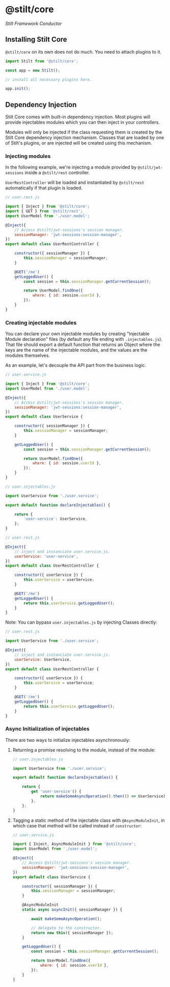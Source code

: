 # @stilt/core

*Stilt Framework Conductor*

## Installing Stilt Core

`@stilt/core` on its own does not do much. You need to attach plugins to it.

```javascript
import Stilt from '@stilt/core';

const app = new Stilt();

// install all necessary plugins here.

app.init();
```

## Dependency Injection

Stilt Core comes with built-in dependency injection. Most plugins will provide injectables modules
which you can then inject in your controllers.

Modules will only be injected if the class requesting them is created by the Stilt Core dependency injection mechanism.
Classes that are loaded by one of Stilt's plugins, or are injected will be created using this mechanism.

### Injecting modules

In the following example, we're injecting a module provided by `@stilt/jwt-sessions` inside a `@stilt/rest` controller.

`UserRestController` will be loaded and instantiated by `@stilt/rest` automatically if that plugin is loaded.

```javascript
// user.rest.js

import { Inject } from '@stilt/core';
import { GET } from '@stilt/rest';
import UserModel from './user.model';

@Inject({
    // Access @stilt/jwt-sessions's session manager.
    sessionManager: 'jwt-sessions:session-manager',
})
export default class UserRestController {

    constructor({ sessionManager }) {
        this.sessionManager = sessionManager;
    }

    @GET('/me')
    getLoggedUser() {
        const session = this.sessionManager.getCurrentSession();

        return UserModel.findOne({
            where: { id: session.userId },
        });
    }
}
```

### Creating injectable modules

You can declare your own injectable modules by creating "Injectable Module declaration" files (by default any file ending with `.injectables.js`).
That file should export a default function that returns an Object where the keys are the name of the injectable modules, and the values are the modules themselves.

As an example, let's decouple the API part from the business logic.

```javascript
// user.service.js

import { Inject } from '@stilt/core';
import UserModel from './user.model';

@Inject({
    // Access @stilt/jwt-sessions's session manager.
    sessionManager: 'jwt-sessions:session-manager',
})
export default class UserService {

    constructor({ sessionManager }) {
        this.sessionManager = sessionManager;
    }

    getLoggedUser() {
        const session = this.sessionManager.getCurrentSession();

        return UserModel.findOne({
            where: { id: session.userId },
        });
    }
}
```

```javascript
// user.injectables.js

import UserService from './user.service';

export default function declareInjectables() {

    return {
        'user-service': UserService,
    };
}
```

```javascript
// user.rest.js

@Inject({
    // inject and instanciate user.service.js.
    userService: 'user-service',
})
export default class UserRestController {

    constructor({ userService }) {
        this.userService = userService;
    }

    @GET('/me')
    getLoggedUser() {
        return this.userService.getLoggedUser();
    }
}
```

Note: You can bypass `user.injectables.js` by injecting Classes directly:

```javascript
// user.rest.js

import UserService from './user.service';

@Inject({
    // inject and instanciate user.service.js.
    userService: UserService,
})
export default class UserRestController {

    constructor({ userService }) {
        this.userService = userService;
    }

    @GET('/me')
    getLoggedUser() {
        return this.userService.getLoggedUser();
    }
}
```

### Async Initialization of injectables

There are two ways to initialize injectables asynchronously:

1. Returning a promise resolving to the module, instead of the module:
    ```javascript
    // user.injectables.js

    import UserService from './user.service';

    export default function declareInjectables() {

        return {
            get 'user-service'() {
                return makeSomeAsyncOperation().then(() => UserService);
            },
        };
    }
    ```

2. Tagging a static method of the injectable class with `@AsyncModuleInit`, in which case that method will be called instead of `constructor`:
    ```javascript
    // user.service.js

    import { Inject, AsyncModuleInit } from '@stilt/core';
    import UserModel from './user.model';

    @Inject({
        // Access @stilt/jwt-sessions's session manager.
        sessionManager: 'jwt-sessions:session-manager',
    })
    export default class UserService {

        constructor({ sessionManager }) {
            this.sessionManager = sessionManager;
        }

        @AsyncModuleInit
        static async asyncInit({ sessionManager }) {

            await makeSomeAsyncOperation();

            // delegate to the constructor.
            return new this({ sessionManager });
        }

        getLoggedUser() {
            const session = this.sessionManager.getCurrentSession();

            return UserModel.findOne({
                where: { id: session.userId },
            });
        }
    }
    ```
